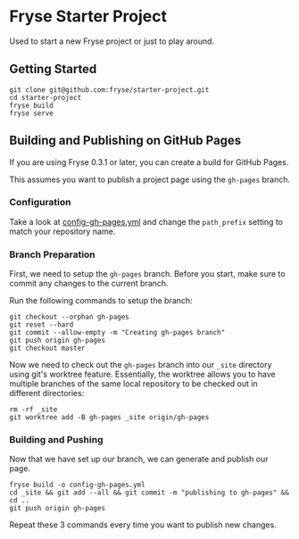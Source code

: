 # Fryse Starter Project

Used to start a new Fryse project or just to play around.

## Getting Started

```
git clone git@github.com:fryse/starter-project.git
cd starter-project
fryse build
fryse serve
```

## Building and Publishing on GitHub Pages

If you are using Fryse 0.3.1 or later, you can create a build for GitHub Pages.

This assumes you want to publish a project page using the `gh-pages` branch.

### Configuration

Take a look at [config-gh-pages.yml](config-gh-pages.yml) 
and change the `path_prefix` setting to match your repository name.

### Branch Preparation

First, we need to setup the `gh-pages` branch. 
Before you start, make sure to commit any changes to the current branch.

Run the following commands to setup the branch:

```
git checkout --orphan gh-pages
git reset --hard
git commit --allow-empty -m "Creating gh-pages branch"
git push origin gh-pages
git checkout master
```

Now we need to check out the `gh-pages` branch into our `_site` directory using git's worktree feature.
Essentially, the worktree allows you to have multiple branches 
of the same local repository to be checked out in different directories:

```
rm -rf _site
git worktree add -B gh-pages _site origin/gh-pages
```

### Building and Pushing

Now that we have set up our branch, we can generate and publish our page.

```
fryse build -o config-gh-pages.yml
cd _site && git add --all && git commit -m "publishing to gh-pages" && cd ..
git push origin gh-pages
```

Repeat these 3 commands every time you want to publish new changes.

